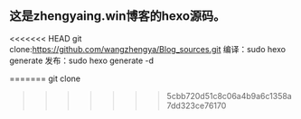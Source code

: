 ## 这是zhengyaing.win博客的hexo源码。




<<<<<<< HEAD
git clone:https://github.com/wangzhengya/Blog_sources.git
编译：sudo hexo generate
发布：sudo hexo generate -d
 
=======
git clone 
>>>>>>> 5cbb720d51c8c06a4b9a6c1358a7dd323ce76170

